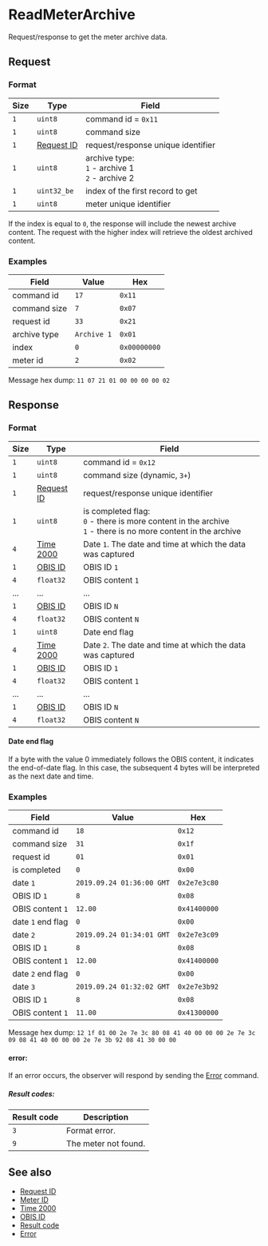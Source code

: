 # ReadMeterArchive

Request/response to get the meter archive data.


## Request

### Format

| Size | Type                                 | Field                                                     |
| ---- | ------------------------------------ | --------------------------------------------------------- |
| `1`  | `uint8`                              | command id = `0x11`                                       |
| `1`  | `uint8`                              | command size                                              |
| `1`  | [Request ID](../types.md#request-id) | request/response unique identifier                        |
| `1`  | `uint8`                              | archive type: <br/> `1` - archive 1 <br/> `2` - archive 2 |
| `1`  | `uint32_be`                          | index of the first record to get                          |
| `1`  | `uint8`                              | meter unique identifier                                   |


If the index is equal to `0`, the response will include the newest archive content.
The request with the higher index will retrieve the oldest archived content.


### Examples

| Field        | Value       | Hex          |
| ------------ | ----------- | ------------ |
| command id   | `17`        | `0x11`       |
| command size | `7`         | `0x07`       |
| request id   | `33`        | `0x21`       |
| archive type | `Archive 1` | `0x01`       |
| index        | `0`         | `0x00000000` |
| meter id     | `2`         | `0x02`       |

Message hex dump: `11 07 21 01 00 00 00 00 02`


## Response

### Format

| Size | Type                                 | Field                                                                                                                   |
| ---- | ------------------------------------ | ----------------------------------------------------------------------------------------------------------------------- |
| `1`  | `uint8`                              | command id = `0x12`                                                                                                     |
| `1`  | `uint8`                              | command size (dynamic, `3+`)                                                                                            |
| `1`  | [Request ID](../types.md#request-id) | request/response unique identifier                                                                                      |
| `1`  | `uint8`                              | is completed flag: <br/> `0` - there is more content in the archive <br/> `1` - there is no more content in the archive |
| `4`  | [Time 2000](../types.md#time-2000)   | Date `1`. The date and time at which the data was captured                                                              |
| `1`  | [OBIS ID](../types.md#obis-id)       | OBIS ID `1`                                                                                                             |
| `4`  | `float32`                            | OBIS content `1`                                                                                                        |
| ...  | ...                                  | ...                                                                                                                     |
| `1`  | [OBIS ID](../types.md#obis-od)       | OBIS ID `N`                                                                                                             |
| `4`  | `float32`                            | OBIS content `N`                                                                                                        |
| `1`  | `uint8`                              | Date end flag                                                                                                           |
| `4`  | [Time 2000](../types.md#time-2000)   | Date `2`. The date and time at which the data was captured                                                              |
| `1`  | [OBIS ID](../types.md#obis-id)       | OBIS ID `1`                                                                                                             |
| `4`  | `float32`                            | OBIS content `1`                                                                                                        |
| ...  | ...                                  | ...                                                                                                                     |
| `1`  | [OBIS ID](../types.md#obis-od)       | OBIS ID `N`                                                                                                             |
| `4`  | `float32`                            | OBIS content `N`                                                                                                        |

#### Date end flag
If a byte with the value 0 immediately follows the OBIS content, it indicates the end-of-date flag. In this case, the subsequent 4 bytes will be interpreted as the next date and time.


### Examples

| Field             | Value                     | Hex          |
| ----------------- | ------------------------- | ------------ |
| command id        | `18`                      | `0x12`       |
| command size      | `31`                      | `0x1f`       |
| request id        | `01`                      | `0x01`       |
| is completed      | `0`                       | `0x00`       |
| date `1`          | `2019.09.24 01:36:00 GMT` | `0x2e7e3c80` |
| OBIS ID `1`       | `8`                       | `0x08`       |
| OBIS content `1`  | `12.00`                   | `0x41400000` |
| date `1` end flag | `0`                       | `0x00`       |
| date `2`          | `2019.09.24 01:34:01 GMT` | `0x2e7e3c09` |
| OBIS ID `1`       | `8`                       | `0x08`       |
| OBIS content `1`  | `12.00`                   | `0x41400000` |
| date `2` end flag | `0`                       | `0x00`       |
| date `3`          | `2019.09.24 01:32:02 GMT` | `0x2e7e3b92` |
| OBIS ID `1`       | `8`                       | `0x08`       |
| OBIS content `1`  | `11.00`                   | `0x41300000` |


Message hex dump: `12 1f 01 00 2e 7e 3c 80 08 41 40 00 00 00 2e 7e 3c 09 08 41 40 00 00 00 2e 7e 3b 92 08 41 30 00 00`

#### error:

If an error occurs, the observer will respond by sending the [Error](./uplink/Error.md) command.

##### Result codes:

| Result code | Description          |
| ----------- | -------------------- |
| `3`         | Format error.        |
| `9`         | The meter not found. |

## See also

* [Request ID](../types.md#request-id)
* [Meter ID](../types.md#meter-id)
* [Time 2000](../types.md#time-2000)
* [OBIS ID](../types.md#obis-id)
* [Result code](../types.md#result-code)
* [Error](./uplink/Error.md)
